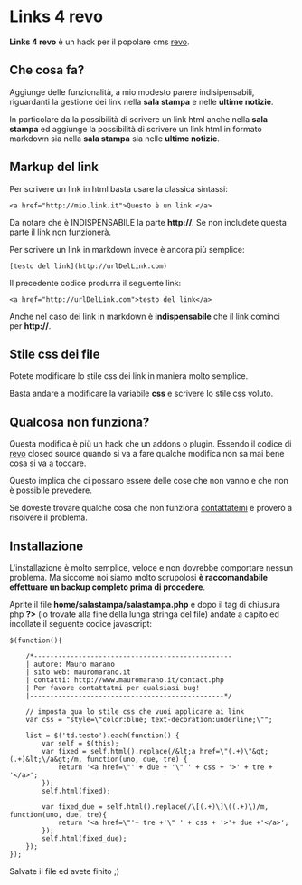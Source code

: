 Links 4 revo
============

**Links 4 revo** è un hack per il popolare cms [revo][1].

Che cosa fa?
------------

Aggiunge delle funzionalità, a mio modesto parere indisipensabili, riguardanti la gestione dei link nella **sala stampa** e nelle **ultime notizie**.

In particolare da la possibilità di scrivere un link html anche nella **sala stampa** ed aggiunge la possibilità di scrivere un link html in formato markdown sia nella **sala stampa** sia nelle **ultime notizie**.

Markup del link
---------------

Per scrivere un link in html basta usare la classica sintassi:

	<a href="http://mio.link.it">Questo è un link </a>

Da notare che è INDISPENSABILE la parte **http://**. Se non includete questa parte il link non funzionerà.

Per scrivere un link in markdown invece è ancora più semplice:

	[testo del link](http://urlDelLink.com)

Il precedente codice produrrà il seguente link:

	<a href="http://urlDelLink.com">testo del link</a>

Anche nel caso dei link in markdown è **indispensabile** che il link cominci per **http://**.


Stile css dei file
------------------

Potete modificare lo stile css dei link in maniera molto semplice.

Basta andare a modificare la variabile **css** e scrivere lo stile css voluto.


Qualcosa non funziona?
----------------------

Questa modifica è più un hack che un addons o plugin. Essendo il codice di [revo][1] closed source quando si va a fare qualche modifica non sa mai bene cosa si va a toccare.

Questo implica che ci possano essere delle cose che non vanno e che non è possibile prevedere.

Se doveste trovare qualche cosa che non funziona [contattatemi][2] e proverò a risolvere il problema. 


Installazione
-------------

L'installazione è molto semplice, veloce e non dovrebbe comportare nessun problema. Ma siccome noi siamo molto scrupolosi **è raccomandabile effettuare un backup completo prima di procedere**.

Aprite il file **home/salastampa/salastampa.php** e dopo il tag di chiusura php **?>** (lo trovate alla fine della lunga stringa del file) andate a capito ed incollate il seguente codice javascript:

	$(function(){

	    /*-------------------------------------------------
	    | autore: Mauro marano
	    | sito web: mauromarano.it
	    | contatti: http://www.mauromarano.it/contact.php
	    | Per favore contattatmi per qualsiasi bug!
	    |------------------------------------------------*/

	    // imposta qua lo stile css che vuoi applicare ai link
	    var css = "style=\"color:blue; text-decoration:underline;\"";

	    list = $('td.testo').each(function() {
	        var self = $(this);
	        var fixed = self.html().replace(/&lt;a href=\"(.+)\"&gt;(.+)&lt;\/a&gt;/m, function(uno, due, tre) {
	            return '<a href=\"' + due + '\" ' + css + '>' + tre + '</a>';
	        });
	        self.html(fixed);

	        var fixed_due = self.html().replace(/\[(.+)\]\((.+)\)/m, function(uno, due, tre){
	            return '<a href=\"'+ tre +'\" ' + css + '>'+ due +'</a>';
	        });
	        self.html(fixed_due);
	    });
	});

Salvate il file ed avete finito ;)



[1]: http://www.fmsrevo.it/
[2]: http://www.mauromarano.it/contact.php
